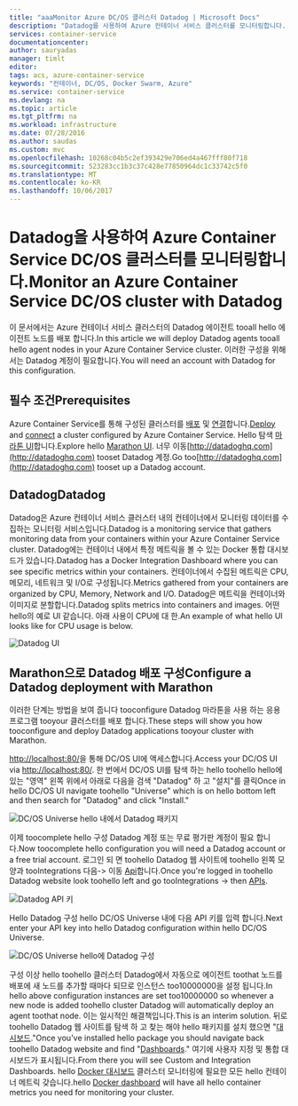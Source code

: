 ```yaml
---
title: "aaaMonitor Azure DC/OS 클러스터 Datadog | Microsoft Docs"
description: "Datadog를 사용하여 Azure 컨테이너 서비스 클러스터를 모니터링합니다. Hello DC/OS 웹 UI toodeploy hello Datadog 에이전트 tooyour 클러스터를 사용 합니다."
services: container-service
documentationcenter: 
author: sauryadas
manager: timlt
editor: 
tags: acs, azure-container-service
keywords: "컨테이너, DC/OS, Docker Swarm, Azure"
ms.service: container-service
ms.devlang: na
ms.topic: article
ms.tgt_pltfrm: na
ms.workload: infrastructure
ms.date: 07/28/2016
ms.author: saudas
ms.custom: mvc
ms.openlocfilehash: 10268c04b5c2ef393429e706ed4a467fff80f718
ms.sourcegitcommit: 523283cc1b3c37c428e77850964dc1c33742c5f0
ms.translationtype: MT
ms.contentlocale: ko-KR
ms.lasthandoff: 10/06/2017
---
```

# <a name="monitor-an-azure-container-service-dcos-cluster-with-datadog"></a><span data-ttu-id="8ebc4-105">Datadog을 사용하여 Azure Container Service DC/OS 클러스터를 모니터링합니다.</span><span class="sxs-lookup"><span data-stu-id="8ebc4-105">Monitor an Azure Container Service DC/OS cluster with Datadog</span></span>
<span data-ttu-id="8ebc4-106">이 문서에서는 Azure 컨테이너 서비스 클러스터의 Datadog 에이전트 tooall hello 에이전트 노드를 배포 합니다.</span><span class="sxs-lookup"><span data-stu-id="8ebc4-106">In this article we will deploy Datadog agents tooall hello agent nodes in your Azure Container Service cluster.</span></span> <span data-ttu-id="8ebc4-107">이러한 구성을 위해서는 Datadog 계정이 필요합니다.</span><span class="sxs-lookup"><span data-stu-id="8ebc4-107">You will need an account with Datadog for this configuration.</span></span> 

## <a name="prerequisites"></a><span data-ttu-id="8ebc4-108">필수 조건</span><span class="sxs-lookup"><span data-stu-id="8ebc4-108">Prerequisites</span></span>
<span data-ttu-id="8ebc4-109">Azure Container Service를 통해 구성된 클러스터를 [배포](container-service-deployment.md) 및 [연결](../container-service-connect.md)합니다.</span><span class="sxs-lookup"><span data-stu-id="8ebc4-109">[Deploy](container-service-deployment.md) and [connect](../container-service-connect.md) a cluster configured by Azure Container Service.</span></span> <span data-ttu-id="8ebc4-110">Hello 탐색 [마라톤 UI](container-service-mesos-marathon-ui.md)합니다.</span><span class="sxs-lookup"><span data-stu-id="8ebc4-110">Explore hello [Marathon UI](container-service-mesos-marathon-ui.md).</span></span> <span data-ttu-id="8ebc4-111">너무 이동[http://datadoghq.com](http://datadoghq.com) tooset Datadog 계정.</span><span class="sxs-lookup"><span data-stu-id="8ebc4-111">Go too[http://datadoghq.com](http://datadoghq.com) tooset up a Datadog account.</span></span> 

## <a name="datadog"></a><span data-ttu-id="8ebc4-112">Datadog</span><span class="sxs-lookup"><span data-stu-id="8ebc4-112">Datadog</span></span>
<span data-ttu-id="8ebc4-113">Datadog은 Azure 컨테이너 서비스 클러스터 내의 컨테이너에서 모니터링 데이터를 수집하는 모니터링 서비스입니다.</span><span class="sxs-lookup"><span data-stu-id="8ebc4-113">Datadog is a monitoring service that gathers monitoring data from your containers within your Azure Container Service cluster.</span></span> <span data-ttu-id="8ebc4-114">Datadog에는 컨테이너 내에서 특정 메트릭을 볼 수 있는 Docker 통합 대시보드가 있습니다.</span><span class="sxs-lookup"><span data-stu-id="8ebc4-114">Datadog has a Docker Integration Dashboard where you can see specific metrics within your containers.</span></span> <span data-ttu-id="8ebc4-115">컨테이너에서 수집된 메트릭은 CPU, 메모리, 네트워크 및 I/O로 구성됩니다.</span><span class="sxs-lookup"><span data-stu-id="8ebc4-115">Metrics gathered from your containers are organized by CPU, Memory, Network and I/O.</span></span> <span data-ttu-id="8ebc4-116">Datadog은 메트릭을 컨테이너와 이미지로 분할합니다.</span><span class="sxs-lookup"><span data-stu-id="8ebc4-116">Datadog splits metrics into containers and images.</span></span> <span data-ttu-id="8ebc4-117">어떤 hello의 예로 UI 같습니다. 아래 사용이 CPU에 대 한.</span><span class="sxs-lookup"><span data-stu-id="8ebc4-117">An example of what hello UI looks like for CPU usage is below.</span></span>

![Datadog UI](./media/container-service-monitoring/datadog4.png)

## <a name="configure-a-datadog-deployment-with-marathon"></a><span data-ttu-id="8ebc4-119">Marathon으로 Datadog 배포 구성</span><span class="sxs-lookup"><span data-stu-id="8ebc4-119">Configure a Datadog deployment with Marathon</span></span>
<span data-ttu-id="8ebc4-120">이러한 단계는 방법을 보여 줍니다 tooconfigure Datadog 마라톤을 사용 하는 응용 프로그램 tooyour 클러스터를 배포 합니다.</span><span class="sxs-lookup"><span data-stu-id="8ebc4-120">These steps will show you how tooconfigure and deploy Datadog applications tooyour cluster with Marathon.</span></span> 

<span data-ttu-id="8ebc4-121">[http://localhost:80/](http://localhost:80/)을 통해 DC/OS UI에 액세스합니다.</span><span class="sxs-lookup"><span data-stu-id="8ebc4-121">Access your DC/OS UI via [http://localhost:80/](http://localhost:80/).</span></span> <span data-ttu-id="8ebc4-122">한 번에서 DC/OS UI를 탐색 하는 hello toohello hello에 있는 "영역" 왼쪽 위에서 아래로 다음을 검색 "Datadog" 하 고 "설치"를 클릭</span><span class="sxs-lookup"><span data-stu-id="8ebc4-122">Once in hello DC/OS UI navigate toohello "Universe" which is on hello bottom left and then search for "Datadog" and click "Install."</span></span>

![DC/OS Universe hello 내에서 Datadog 패키지](./media/container-service-monitoring/datadog1.png)

<span data-ttu-id="8ebc4-124">이제 toocomplete hello 구성 Datadog 계정 또는 무료 평가판 계정이 필요 합니다.</span><span class="sxs-lookup"><span data-stu-id="8ebc4-124">Now toocomplete hello configuration you will need a Datadog account or a free trial account.</span></span> <span data-ttu-id="8ebc4-125">로그인 되 면 toohello Datadog 웹 사이트에 toohello 왼쪽 모양과 tooIntegrations 다음-> 이동 [Api](https://app.datadoghq.com/account/settings#api)합니다.</span><span class="sxs-lookup"><span data-stu-id="8ebc4-125">Once you're logged in toohello Datadog website look toohello left and go tooIntegrations -> then [APIs](https://app.datadoghq.com/account/settings#api).</span></span> 

![Datadog API 키](./media/container-service-monitoring/datadog2.png)

<span data-ttu-id="8ebc4-127">Hello Datadog 구성 hello DC/OS Universe 내에 다음 API 키를 입력 합니다.</span><span class="sxs-lookup"><span data-stu-id="8ebc4-127">Next enter your API key into hello Datadog configuration within hello DC/OS Universe.</span></span> 

![DC/OS Universe hello에 Datadog 구성](./media/container-service-monitoring/datadog3.png) 

<span data-ttu-id="8ebc4-129">구성 이상 hello toohello 클러스터 Datadog에서 자동으로 에이전트 toothat 노드를 배포에 새 노드를 추가할 때마다 되므로 인스턴스 too10000000을 설정 됩니다.</span><span class="sxs-lookup"><span data-stu-id="8ebc4-129">In hello above configuration instances are set too10000000 so whenever a new node is added toohello cluster Datadog will automatically deploy an agent toothat node.</span></span> <span data-ttu-id="8ebc4-130">이는 일시적인 해결책입니다.</span><span class="sxs-lookup"><span data-stu-id="8ebc4-130">This is an interim solution.</span></span> <span data-ttu-id="8ebc4-131">뒤로 toohello Datadog 웹 사이트를 탐색 하 고 찾는 해야 hello 패키지를 설치 했으면 "[대시보드](https://app.datadoghq.com/dash/list)."</span><span class="sxs-lookup"><span data-stu-id="8ebc4-131">Once you've installed hello package you should navigate back toohello Datadog website and find "[Dashboards](https://app.datadoghq.com/dash/list)."</span></span> <span data-ttu-id="8ebc4-132">여기에 사용자 지정 및 통합 대시보드가 표시됩니다.</span><span class="sxs-lookup"><span data-stu-id="8ebc4-132">From there you will see Custom and Integration Dashboards.</span></span> <span data-ttu-id="8ebc4-133">hello [Docker 대시보드](https://app.datadoghq.com/screen/integration/docker) 클러스터 모니터링에 필요한 모든 hello 컨테이너 메트릭 갖습니다.</span><span class="sxs-lookup"><span data-stu-id="8ebc4-133">hello [Docker dashboard](https://app.datadoghq.com/screen/integration/docker) will have all hello container metrics you need for monitoring your cluster.</span></span> 


